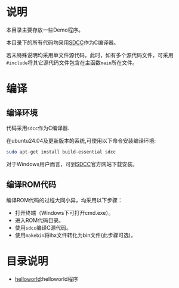 # 说明

本目录主要存放一些Demo程序。

本目录下的所有代码均采用[SDCC](https://sdcc.sourceforge.net/)作为C编译器。

若未特殊说明均采用单文件源代码，此时，如有多个源代码文件，可采用`#include`将其它源代码文件包含在主函数`main`所在文件。

# 编译

## 编译环境

代码采用`sdcc`作为C编译器.

在ubuntu24.04及更新版本的系统,可使用以下命令安装编译环境:

```bash
sudo apt-get install build-essential sdcc
```

对于Windows用户而言，可到[SDCC](https://sdcc.sourceforge.net/)官方网站下载安装。

## 编译ROM代码

编译ROM代码的过程大同小异，均采用以下步骤：

- 打开终端（Windows下可打开cmd.exe）。
- 进入ROM代码目录。
- 使用`sdcc`编译C源代码。
- 使用`makebin`将ihx文件转化为bin文件(此步骤可选)。

# 目录说明

- [helloworld](helloworld):helloworld程序


